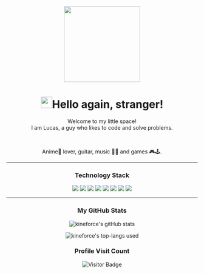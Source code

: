 <div align='center'>
  <img src="https://capsule-render.vercel.app/api?type=waving&height=200&text=Lucas%20GitHub&fontAlign=75&fontAlignY=40&color=gradient" height="200"/>
  <h1><img src="https://emojis.slackmojis.com/emojis/images/1531849430/4246/blob-sunglasses.gif?1531849430" width="30"/>Hello again, stranger!</h1>
  <p></p>
  
  <p>Welcome to my little space! </br> I am Lucas, a guy who likes to code and solve problems.</p>
  <br>
  <p>
  Anime🤠 lover, guitar, music 🎸🎵 and games 🎮🕹️.
  </p>
  
---

  ### Technology Stack
  <div align='center'>
    <span><img src="https://img.shields.io/badge/HTML5-E34F26?style=flat-square&logo=HTML5&logoColor=white"/><span>
    <img src="https://img.shields.io/badge/CSS3-1572B6?style=flat-square&logo=CSS3&logoColor=white"/>
    <img src="https://img.shields.io/badge/JavaScript-F7DF1E?style=flat-square&logo=JavaScript&logoColor=white"/>
    <img src="https://img.shields.io/badge/react-61DAFB?style=flat-square&logo=react&logoColor=white"/>
    <img src="https://img.shields.io/badge/C%23-239120?style=for-the-badge&logo=c-sharp&logoColor=white"/>
    <img src="https://img.shields.io/badge/.NET-5C2D91?style=for-the-badge&logo=.net&logoColor=white"/>
    <img src="https://img.shields.io/badge/Angular-DD0031?style=for-the-badge&logo=angular&logoColor=white"/>
    <img src="https://img.shields.io/badge/PHP-777BB4?style=for-the-badge&logo=php&logoColor=white"/>
  </div>
  
---      
      
  ### My GitHub Stats
  ![kineforce's gitHub stats](https://github-readme-stats.vercel.app/api?username=kineforce&show_icons=true&theme=radical)  
   
  ![kineforce's top-langs used](https://github-readme-stats.vercel.app/api/top-langs?username=kineforce&show_icons=true&locale=en&layout=compact&langs_count=10&theme=radical)     
   
  ### Profile Visit Count   
  ![Visitor Badge](https://visitor-badge.laobi.icu/badge?page_id=kineforce.kineforce)
  <br> 
</div>  
<!--
**kineforce/kineforce** is a ✨ _special_ ✨ repository because its `README.md` (this file) appears on your GitHub profile.

Here are some ideas to get you started:

- 🔭 I’m currently working with Angular and .Net 6, migrating a whole system from AngularJS/CodeIgniter 3 to Angular 13 and Lumen, dealing with some React applications too.
- 🌱 I’m currently learning DDD and TDD, and constantly improving my basic and solving skills.
- 👯 I’m looking to collaborate on whatever you need 😉!
- 💬 Ask me about anything!
- 😄 Pronouns: He/Him...
- ⚡ Fun fact: I like to be a bald person 🥸...
-->
